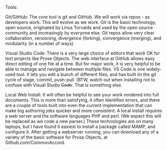 Tools:

Git/GitHub:  The core tool is git and GitHub.  We will work via repos - as developers work.  This will evolve as we work. Git is the basic technology, open source, originated by Linus Torvalds and used by the open source community and increasingly by everyone else.  Git repos allow very clear collaboration, versioning, divergence (forking), convergence (merging), and modularity (in a number of ways).

Visual Studio Code:  There is a very large choice of editors that work OK for text projects like Prose Objects.  The web interface at GitHub allows easy direct editing of one file at a time.  But for major work, it is very helpful to be able to manage and navigate between multiple files.  VS Code is one widely-used tool.  It lets you edit a bunch of different files, and has built iin the git cycle of stage, commit, push-pull.   (BTW, watch out when installing not to confuse with Visual Studio <strike>Code</strike>.  That is something else.

Local Web Install:  It will often be helpful to see your work rendered into full documents. This is more than satisfying, it often identifies errors, and there are a couple of tools built into even the current implementation that can make big authoring jobs quicker and more consistent.  A local install requires a web server and the software languages PHP and perl.  (We expect this will be replaced as we code a new parser.)  These technologies are on many laptops, but I have found it easiest to install a package called MAMP, and configure it.  After getting a webserver running, you can download any of a variety of the basic software for Prose Objects, at Github.com/CommonAccord.



